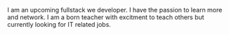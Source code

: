 I am an upcoming fullstack we developer. I have the passion to learn more and network.
I am a born teacher with excitment to teach others but currently looking for IT related jobs.
